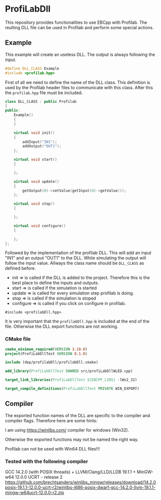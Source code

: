 # ProfiLabDll

This repository provides functionalities to use EBCpp with Profilab.
The reulting DLL file can be used in Profilab and perform some special actions.

## Example

This example will create an useless DLL. The output is always following the input.

```C++
#define DLL_CLASS Example
#include <profilab.hpp>
```
First of all we need to define the name of the DLL class. This definition is used by the Profilab header files to communicate with this class.
After this the `profilab.hpp` file must be included.

```C++
class DLL_CLASS : public Profilab
{
public:
    Example()
    {
    }

    virtual void init()
    {
        addInput("IN1");
        addOutput("OUT1");
    };

    virtual void start()
    {

    };

    virtual void update()
    {
        getOutput(0)->setValue(getInput(0)->getValue());
    };

    virtual void stop()
    {

    };

    virtual void configure()
    {

    };
};
```

Followed by the implementation of the profilab DLL. This will add an input "IN1" and an output "OUT1" to the DLL. While simulating the output will follow the input value.
Allways the class name should be `DLL_CLASS` as defined before.

* init => is called if the DLL is added to the project. Therefore this is the best place to define the inputs and outputs.
* start => is called if the simulation is started
* update => is called for every simulation step profilab is doing.
* stop => is called if the simulation is stoped
* configure => is called if you click on configure in profilab.

```
#include <profilabDll.hpp>
```
It is very important that the `profilabDll.hpp` is included at the end of the file. Otherwise the DLL export functions are not working.

### CMake file

```CMAKE
cmake_minimum_required(VERSION 3.10.0)
project(ProfiLabDllTest VERSION 0.1.0)

include (dep/profilabDll/profilabDll.cmake)

add_library(ProfiLabDllTest SHARED src/profiLabDllWLED.cpp)

target_link_libraries(ProfiLabDllTest ${EBCPP_LIBS} -lWs2_32)

target_compile_definitions(ProfiLabDllTest PRIVATE WIN_EXPORT)
```

## Compiler

The exported function names of the DLL are specific to the compiler and compiler flags. Therefore here are some hints:

I am using https://winlibs.com/ compiler for windows (Win32).

Otherwise the exported functions may not be named the right way.


Profilab can not be used with Win64 DLL files!!!


### Tested with the following compiler

 GCC 14.2.0 (with POSIX threads) + LLVM/Clang/LLD/LLDB 19.1.1 + MinGW-w64 12.0.0 UCRT - release 2
 https://github.com/brechtsanders/winlibs_mingw/releases/download/14.2.0posix-19.1.1-12.0.0-ucrt-r2/winlibs-i686-posix-dwarf-gcc-14.2.0-llvm-19.1.1-mingw-w64ucrt-12.0.0-r2.zip


